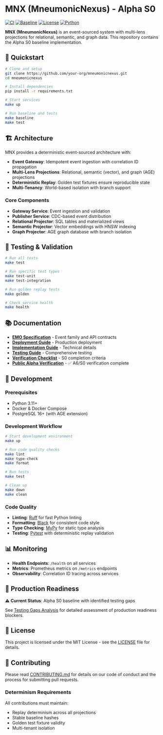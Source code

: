 # MNX (MneumonicNexus) - Alpha S0

[![CI](https://github.com/your-org/mneumonicnexus/actions/workflows/ci.yml/badge.svg)](https://github.com/your-org/mneumonicnexus/actions/workflows/ci.yml)
[![Baseline](https://github.com/your-org/mneumonicnexus/actions/workflows/baseline.yml/badge.svg)](https://github.com/your-org/mneumonicnexus/actions/workflows/baseline.yml)
[![License](https://img.shields.io/badge/license-MIT-blue.svg)](LICENSE)
[![Python](https://img.shields.io/badge/python-3.11+-blue.svg)](https://www.python.org/downloads/)

**MNX (MneumonicNexus)** is an event-sourced system with multi-lens projections for relational, semantic, and graph data. This repository contains the Alpha S0 baseline implementation.

## 🚀 Quickstart

```bash
# Clone and setup
git clone https://github.com/your-org/mneumonicnexus.git
cd mneumonicnexus

# Install dependencies
pip install -r requirements.txt

# Start services
make up

# Run baseline and tests
make baseline
make test
```

## 🏗️ Architecture

MNX provides a deterministic event-sourced architecture with:

- **Event Gateway**: Idempotent event ingestion with correlation ID propagation
- **Multi-Lens Projections**: Relational, semantic (vector), and graph (AGE) projections
- **Deterministic Replay**: Golden test fixtures ensure reproducible state
- **Multi-Tenancy**: World-based isolation with branch support

### Core Components

- **Gateway Service**: Event ingestion and validation
- **Publisher Service**: CDC-based event distribution
- **Relational Projector**: SQL tables and materialized views
- **Semantic Projector**: Vector embeddings with HNSW indexing
- **Graph Projector**: AGE graph database with branch isolation

## 🧪 Testing & Validation

```bash
# Run all tests
make test

# Run specific test types
make test-unit
make test-integration

# Run golden replay tests
make golden

# Check service health
make health
```

## 📚 Documentation

- [**EMO Specification**](docs/EMO_SPECIFICATION.md) - Event family and API contracts
- [**Deployment Guide**](README_DEPLOYMENT.md) - Production deployment
- [**Implementation Guide**](README_EMO_IMPLEMENTATION.md) - Technical details
- [**Testing Guide**](docs/EMO_TESTING_GUIDE.md) - Comprehensive testing
- [**Verification Checklist**](mnx-verify-checklist.md) - S0 completion criteria
- [**Public Alpha Verification**](docs/PUBLIC_ALPHA_VERIFICATION_FINAL.md) - ✅ A6/S0 verification complete

## 🔧 Development

### Prerequisites

- Python 3.11+
- Docker & Docker Compose
- PostgreSQL 16+ (with AGE extension)

### Development Workflow

```bash
# Start development environment
make up

# Run code quality checks
make lint
make type-check
make format

# Run tests
make test

# Clean up
make down
make clean
```

### Code Quality

- **Linting**: [Ruff](https://github.com/astral-sh/ruff) for fast Python linting
- **Formatting**: [Black](https://black.readthedocs.io/) for consistent code style
- **Type Checking**: [MyPy](https://mypy.readthedocs.io/) for static type analysis
- **Testing**: [Pytest](https://pytest.org/) with deterministic replay validation

## 📊 Monitoring

- **Health Endpoints**: `/health` on all services
- **Metrics**: Prometheus metrics on `/metrics` endpoints
- **Observability**: Correlation ID tracing across services

## 🚨 Production Readiness

⚠️ **Current Status**: Alpha S0 baseline with identified testing gaps

See [Testing Gaps Analysis](docs/TESTING_GAPS_ANALYSIS.md) for detailed assessment of production readiness blockers.

## 📄 License

This project is licensed under the MIT License - see the [LICENSE](LICENSE) file for details.

## 🤝 Contributing

Please read [CONTRIBUTING.md](CONTRIBUTING.md) for details on our code of conduct and the process for submitting pull requests.

### Determinism Requirements

All contributions must maintain:
- Replay determinism across all projections
- Stable baseline hashes
- Golden test fixture validity
- Multi-tenant isolation